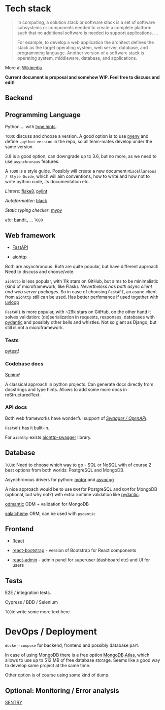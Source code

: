 # Tech stack

> In computing, a solution stack or software stack is a set of software subsystems or components needed to create a complete platform such that no additional software is needed to support applications. ...
>
> For example, to develop a web application the architect defines the stack as the target operating system, web server, database, and programming language. Another version of a software stack is operating system, middleware, database, and applications.

More at [Wikipedia](https://en.wikipedia.org/wiki/Solution_stack)

**Current document is proposal and somehow WIP. Feel free to discuss and edit!**

## Backend

## Programming Language

Python ... with [type hints](https://docs.python.org/3/library/typing.html).

`TODO`: discuss and choose a version. A good option is to use [pyenv](https://github.com/pyenv/pyenv)
and define `.python-version` in the repo, so all team-mates develop under the same version.

3.8 is a good option, can downgrade up to 3.6, but no more, as we need to use `asynchronous` features.

A `TODO` is a style guide. Possibly will create a new document `Miscellaneous / Style Guide`, which will aim conventions,
how to write and how not to write python code, its documentation etc.

*Linters*: [flake8](https://github.com/PyCQA/flake8), [pylint](https://github.com/PyCQA/pylint)

*Autoformatter*: [black](https://github.com/psf/black)

*Static typing checker*: [mypy](https://github.com/python/mypy)

*etc*: [bandit](https://github.com/PyCQA/bandit), ... `TODO`

## Web framework

- [FastAPI](https://github.com/tiangolo/fastapi)

- [aiohttp](https://github.com/aio-libs/aiohttp)

Both are asynchronous. Both are quite popular, but have different approach.
Need to discuss and choose/vote.

`aiohttp` is less popular, with 11k stars on GitHub, but aims to be minimalistic
(kind of microframework, like Flask). *Nevertheless has both async client and web server packages.*
So in case of choosing `FastAPI`, an async client from `aiohttp` still can be used.
Has better perfomance if used together with [uvloop](https://github.com/MagicStack/uvloop)

`FastAPI` is more popular, with ~29k stars on GitHub, on the other hand it solves validation:
(de)serialization in requests, responses,
databases with [pydantic](https://github.com/samuelcolvin/pydantic)
and possibly other bells and whistles. Not so giant as Django, but still is not a microframework.

### Tests

[pytest](https://docs.pytest.org)!


### Codebase docs

[Sphinx](https://www.sphinx-doc.org/en/master/)!

A classical approach in python projects. Can generate docs directly from docstrings and type hints.
Allows to add some more docs in reStructuredText.

### API docs

Both web frameworks have wonderful support of *[Swagger / OpenAPI](https://swagger.io/)*.

`FastAPI` has it bulit-in.

For `aiohttp` exists [aiohttp-swagger](https://github.com/cr0hn/aiohttp-swagger) library.

## Database

`TODO`: Need to choose which way to go - SQL or NoSQL with of course 2 best options
from both worlds: PostgreSQL and MongoDB.

Asynchronous drivers for python: [motor](https://github.com/mongodb/motor) and
[asyncpg](https://github.com/MagicStack/asyncpg)


A nice approach would be to use `ORM` for PostgreSQL and `ODM` for MongoDB
(optional, but why not?) with extra runtime validation like [pydantic](https://github.com/samuelcolvin/pydantic).

[odmantic](https://github.com/art049/odmantic) ODM + validation for MongoDB

[sqlalchemy](https://github.com/sqlalchemy/sqlalchemy) ORM, can be used with `pydantic`


## Frontend

- [React](https://reactjs.org/)

- [react-bootstrap](https://react-bootstrap.github.io/) - version of Bootstrap for React components

- [react-admin](https://github.com/marmelab/react-admin) - admin panel for superuser (dashboard etc) and UI for users

## Tests

E2E / integration tests.

Cypress / BDD / Selenium

`TODO`: write some more text here.

# DevOps / Deployment

`docker-compose` for backend, frontend and possibly database part.

In case of using MongoDB there is a free option [MongoDB Atlas](https://www.mongodb.com/cloud/atlas),
which allows to use up to 512 MB of free database storage.
Seems like a good way to develop same project at the same time.

Other option is of course using some kind of dump.

## Optional: Monitoring / Error analysis

[SENTRY](https://sentry.io/)
